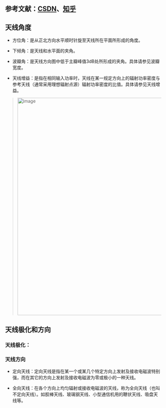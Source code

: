 ## 参考文献：[CSDN](https://blog.csdn.net/qq_32259863/article/details/111193448)、[知乎](https://zhuanlan.zhihu.com/p/529283806)

## 天线角度

+ 方位角：是从正北方向水平顺时针旋至天线所在平面所形成的角度。
  
+ 下倾角：是天线和水平面的夹角。

+ 波瓣角：是天线方向图中低于主瓣峰值3dB处所形成的夹角。具体请参见波瓣宽度。

+ 天线增益：是指在相同输入功率时，天线在某一规定方向上的辐射功率密度与参考天线（通常采用理想辐射点源）辐射功率密度的比值。具体请参见天线增益。

> <img width="700" alt="image" src="https://github.com/user-attachments/assets/bc60dba6-15f3-4108-9e09-f67036c3ac57">

## 天线极化和方向

### 天线极化：

### 天线方向

+ 定向天线：定向天线是指在某一个或某几个特定方向上发射及接收电磁波特别强，而在其它的方向上发射及接收电磁波为零或极小的一种天线。

+ 全向天线：在各个方向上均匀辐射或接收电磁波的天线，称为全向天线（也叫不定向天线）。如胶棒天线、玻璃钢天线、小型通信机用的鞭状天线、吸盘天线等。

